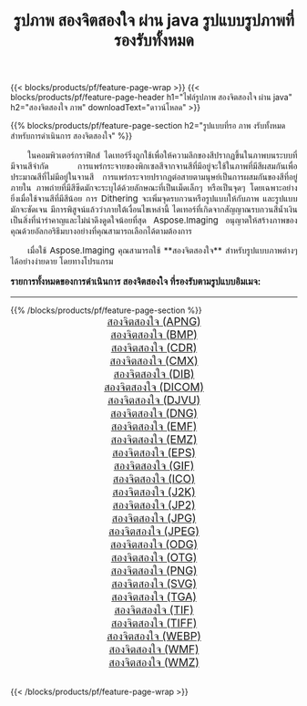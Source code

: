 ﻿---
title: รูปภาพ สองจิตสองใจ ผ่าน java รูปแบบรูปภาพที่รองรับทั้งหมด 
weight: 3920
url: /th/java/dither/ 
lang: th
langdirlevel: 2
locales: zh-hans,ja,it,ru,de,es,fr,nl,id,lt,pl,pt,vi,tr,ko,zh-hant,ar,hi,th,sv,cs,uk,he
description: เมื่อใช้ Aspose.Imaging คุณสามารถ สองจิตสองใจ ภาพได้อย่างง่ายดายผ่าน java
---

{{< blocks/products/pf/feature-page-wrap >}}
{{< blocks/products/pf/feature-page-header h1="ไฟล์รูปภาพ สองจิตสองใจ ผ่าน java" h2="สองจิตสองใจ ภาพ" downloadText="ดาวน์โหลด" >}}


{{% blocks/products/pf/feature-page-section  h2="รูปแบบที่รอ ภาพ งรับทั้งหมดสำหรับการดำเนินการ สองจิตสองใจ" %}}
<p align="justify" style="text-indent:2em;font-size:15px;">
ในคอมพิวเตอร์กราฟิกส์ ไดเทอร์ริ่งถูกใช้เพื่อให้ความลึกของสีปรากฏขึ้นในภาพบนระบบที่มีจานสีจำกัด การแพร่กระจายของพิกเซลสีจากจานสีที่มีอยู่จะใช้ในภาพที่มีสีผสมกันเพื่อประมาณสีที่ไม่มีอยู่ในจานสี การแพร่กระจายปรากฏต่อสายตามนุษย์เป็นการผสมกันของสีที่อยู่ภายใน ภาพถ่ายที่มีสีซีดมักจะระบุได้ด้วยลักษณะที่เป็นเม็ดเล็กๆ หรือเป็นจุดๆ โดยเฉพาะอย่างยิ่งเมื่อใช้จานสีที่มีสีน้อย การ Dithering จะเพิ่มจุดรบกวนหรือรูปแบบให้กับภาพ และรูปแบบมักจะชัดเจน มีการพิสูจน์แล้วว่าภายใต้เงื่อนไขเหล่านี้ ไดเทอร์ที่เกิดจากสัญญาณรบกวนสีน้ำเงินเป็นสิ่งที่น่ารำคาญและไม่น่าดึงดูดใจน้อยที่สุด Aspose.Imaging อนุญาตให้สร้างภาพของคุณด้วยอัลกอริธึมบางอย่างที่คุณสามารถเลือกได้ตามต้องการ
</p>
<p align="justify" style="text-indent:2em;font-size:15px;">
เมื่อใช้ Aspose.Imaging คุณสามารถใช้ **สองจิตสองใจ** สำหรับรูปแบบภาพต่างๆ ได้อย่างง่ายดาย โดยทางโปรแกรม
</p>
<h3 style="margin-top:16px;">
รายการทั้งหมดของการดำเนินการ สองจิตสองใจ ที่รองรับตามรูปแบบอิมเมจ:
</h3>
<hr/>
{{% /blocks/products/pf/feature-page-section %}}
<div class="container-fluid productfamilypage bg-gray">
    <div class="convertypes bg-gray agp-content section">
        <div class="container">
		<div class="row other-converters" style="gap: 10px;font-size: 19px;text-align:center;">
		    <div class='col-md-3 other-converter remove-lp remove-rp'><a href="/imaging/th/java/dither/apng/" style="padding:15px;">สองจิตสองใจ (APNG)</a></div><div class='col-md-3 other-converter remove-lp remove-rp'><a href="/imaging/th/java/dither/bmp/" style="padding:15px;">สองจิตสองใจ (BMP)</a></div><div class='col-md-3 other-converter remove-lp remove-rp'><a href="/imaging/th/java/dither/cdr/" style="padding:15px;">สองจิตสองใจ (CDR)</a></div><div class='col-md-3 other-converter remove-lp remove-rp'><a href="/imaging/th/java/dither/cmx/" style="padding:15px;">สองจิตสองใจ (CMX)</a></div><div class='col-md-3 other-converter remove-lp remove-rp'><a href="/imaging/th/java/dither/dib/" style="padding:15px;">สองจิตสองใจ (DIB)</a></div><div class='col-md-3 other-converter remove-lp remove-rp'><a href="/imaging/th/java/dither/dicom/" style="padding:15px;">สองจิตสองใจ (DICOM)</a></div><div class='col-md-3 other-converter remove-lp remove-rp'><a href="/imaging/th/java/dither/djvu/" style="padding:15px;">สองจิตสองใจ (DJVU)</a></div><div class='col-md-3 other-converter remove-lp remove-rp'><a href="/imaging/th/java/dither/dng/" style="padding:15px;">สองจิตสองใจ (DNG)</a></div><div class='col-md-3 other-converter remove-lp remove-rp'><a href="/imaging/th/java/dither/emf/" style="padding:15px;">สองจิตสองใจ (EMF)</a></div><div class='col-md-3 other-converter remove-lp remove-rp'><a href="/imaging/th/java/dither/emz/" style="padding:15px;">สองจิตสองใจ (EMZ)</a></div><div class='col-md-3 other-converter remove-lp remove-rp'><a href="/imaging/th/java/dither/eps/" style="padding:15px;">สองจิตสองใจ (EPS)</a></div><div class='col-md-3 other-converter remove-lp remove-rp'><a href="/imaging/th/java/dither/gif/" style="padding:15px;">สองจิตสองใจ (GIF)</a></div><div class='col-md-3 other-converter remove-lp remove-rp'><a href="/imaging/th/java/dither/ico/" style="padding:15px;">สองจิตสองใจ (ICO)</a></div><div class='col-md-3 other-converter remove-lp remove-rp'><a href="/imaging/th/java/dither/j2k/" style="padding:15px;">สองจิตสองใจ (J2K)</a></div><div class='col-md-3 other-converter remove-lp remove-rp'><a href="/imaging/th/java/dither/jp2/" style="padding:15px;">สองจิตสองใจ (JP2)</a></div><div class='col-md-3 other-converter remove-lp remove-rp'><a href="/imaging/th/java/dither/jpg/" style="padding:15px;">สองจิตสองใจ (JPG)</a></div><div class='col-md-3 other-converter remove-lp remove-rp'><a href="/imaging/th/java/dither/jpeg/" style="padding:15px;">สองจิตสองใจ (JPEG)</a></div><div class='col-md-3 other-converter remove-lp remove-rp'><a href="/imaging/th/java/dither/odg/" style="padding:15px;">สองจิตสองใจ (ODG)</a></div><div class='col-md-3 other-converter remove-lp remove-rp'><a href="/imaging/th/java/dither/otg/" style="padding:15px;">สองจิตสองใจ (OTG)</a></div><div class='col-md-3 other-converter remove-lp remove-rp'><a href="/imaging/th/java/dither/png/" style="padding:15px;">สองจิตสองใจ (PNG)</a></div><div class='col-md-3 other-converter remove-lp remove-rp'><a href="/imaging/th/java/dither/svg/" style="padding:15px;">สองจิตสองใจ (SVG)</a></div><div class='col-md-3 other-converter remove-lp remove-rp'><a href="/imaging/th/java/dither/tga/" style="padding:15px;">สองจิตสองใจ (TGA)</a></div><div class='col-md-3 other-converter remove-lp remove-rp'><a href="/imaging/th/java/dither/tif/" style="padding:15px;">สองจิตสองใจ (TIF)</a></div><div class='col-md-3 other-converter remove-lp remove-rp'><a href="/imaging/th/java/dither/tiff/" style="padding:15px;">สองจิตสองใจ (TIFF)</a></div><div class='col-md-3 other-converter remove-lp remove-rp'><a href="/imaging/th/java/dither/webp/" style="padding:15px;">สองจิตสองใจ (WEBP)</a></div><div class='col-md-3 other-converter remove-lp remove-rp'><a href="/imaging/th/java/dither/wmf/" style="padding:15px;">สองจิตสองใจ (WMF)</a></div><div class='col-md-3 other-converter remove-lp remove-rp'><a href="/imaging/th/java/dither/wmz/" style="padding:15px;">สองจิตสองใจ (WMZ)</a></div>
                </div>
        </div>
    </div>
</div>
<br/>

{{< /blocks/products/pf/feature-page-wrap >}}

